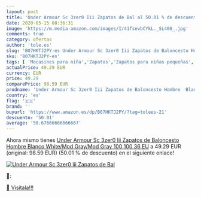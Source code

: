 ```yaml
---
layout: post
title: 'Under Armour Sc 3zer0 Iii Zapatos de Bal al 50.01 % de descuento'
date: 2020-05-15 08:36:31
image: 'https://m.media-amazon.com/images/I/41fsevbCYkL._SL400_.jpg'
comments: true
category: ofertas
author: 'tole.es'
slug: 'B07HKTJ2PY-es Under Armour Sc 3zer0 Iii Zapatos de Baloncesto Hombre...'
sku: 'B07HKTJ2PY-es'
tags: [ 'Mocasines para niña','Zapatos','Zapatos para niñas pequeñas','Zapatos y complementos','zapatos', ]
actualPrice: 49.29 EUR
currency: EUR
price: 49.29
comparePrice: 98.59 EUR
prodname: 'Under Armour Sc 3zer0 Iii Zapatos de Baloncesto Hombre  Blanco  White/Mod Gray/Mod Gray  100  100   36 EU'
country: 'es'
flag: '🇪🇸'
brand: ''
buyurl: 'https://www.amazon.es/dp/B07HKTJ2PY/?tag=tolees-21'
descuento: '50.01'
average: '50.67666666666667'
---
```


Ahora mismo tienes [Under Armour Sc 3zer0 Iii Zapatos de Baloncesto Hombre  Blanco  White/Mod Gray/Mod Gray  100  100   36 EU](https://www.amazon.es/dp/B07HKTJ2PY/?tag=tolees-21) a 49.29 EUR (original: 98.59 EUR) (50.01 %  de descuento) en el siguiente enlace!

[![Under Armour Sc 3zer0 Iii Zapatos de Bal](https://m.media-amazon.com/images/I/41fsevbCYkL._SL400_.jpg)](https://www.amazon.es/dp/B07HKTJ2PY/?tag=tolees-21)

🔎:


[🛒 Visítala!!!](https://www.amazon.es/dp/B07HKTJ2PY/?tag=tolees-21)

